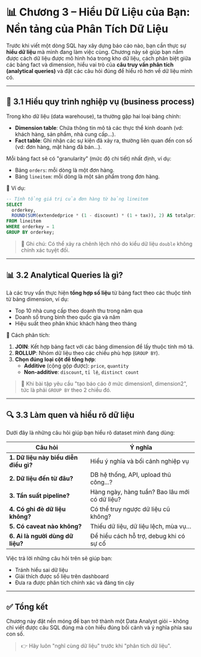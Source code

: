 
# 📊 Chương 3 – Hiểu Dữ Liệu của Bạn: Nền tảng của Phân Tích Dữ Liệu

Trước khi viết một dòng SQL hay xây dựng báo cáo nào, bạn cần thực sự **hiểu dữ liệu** mà mình đang làm việc cùng. Chương này sẽ giúp bạn nắm được cách dữ liệu được mô hình hóa trong kho dữ liệu, cách phân biệt giữa các bảng fact và dimension, hiểu vai trò của **câu truy vấn phân tích (analytical queries)** và đặt các câu hỏi đúng để hiểu rõ hơn về dữ liệu mình có.

---

## 🧱 3.1 Hiểu quy trình nghiệp vụ (business process)

Trong kho dữ liệu (data warehouse), ta thường gặp hai loại bảng chính:

- **Dimension table**: Chứa thông tin mô tả các thực thể kinh doanh (vd: khách hàng, sản phẩm, nhà cung cấp…).
- **Fact table**: Ghi nhận các sự kiện đã xảy ra, thường liên quan đến con số (vd: đơn hàng, mặt hàng đã bán…).

Mỗi bảng fact sẽ có "granularity" (mức độ chi tiết) nhất định, ví dụ:
- Bảng `orders`: mỗi dòng là một đơn hàng.
- Bảng `lineitem`: mỗi dòng là một sản phẩm trong đơn hàng.

🧮 Ví dụ:
```sql
-- Tính tổng giá trị của đơn hàng từ bảng lineitem
SELECT
  orderkey,
  ROUND(SUM(extendedprice * (1 - discount) * (1 + tax)), 2) AS totalprice
FROM lineitem
WHERE orderkey = 1
GROUP BY orderkey;
```

> 📝 Ghi chú: Có thể xảy ra chênh lệch nhỏ do kiểu dữ liệu `double` không chính xác tuyệt đối.

---

## 📊 3.2 Analytical Queries là gì?

Là các truy vấn thực hiện **tổng hợp số liệu** từ bảng fact theo các thuộc tính từ bảng dimension, ví dụ:

- Top 10 nhà cung cấp theo doanh thu trong năm qua
- Doanh số trung bình theo quốc gia và năm
- Hiệu suất theo phân khúc khách hàng theo tháng

🎯 Cách phân tích:

1. **JOIN**: Kết hợp bảng fact với các bảng dimension để lấy thuộc tính mô tả.
2. **ROLLUP**: Nhóm dữ liệu theo các chiều phù hợp (`GROUP BY`).
3. **Chọn đúng loại cột để tổng hợp**:
   - **Additive** (cộng gộp được): `price`, `quantity`
   - **Non-additive**: `discount`, `tỉ lệ`, `distinct count`

> 🧠 Khi bài tập yêu cầu "tạo báo cáo ở mức dimension1, dimension2", tức là phải `GROUP BY` theo 2 chiều đó.

---

## 🔍 3.3 Làm quen và hiểu rõ dữ liệu

Dưới đây là những câu hỏi giúp bạn hiểu rõ dataset mình đang dùng:

| Câu hỏi | Ý nghĩa |
|--------|---------|
| **1. Dữ liệu này biểu diễn điều gì?** | Hiểu ý nghĩa và bối cảnh nghiệp vụ |
| **2. Dữ liệu đến từ đâu?** | DB hệ thống, API, upload thủ công...? |
| **3. Tần suất pipeline?** | Hàng ngày, hàng tuần? Bao lâu mới có dữ liệu? |
| **4. Có ghi đè dữ liệu không?** | Có thể truy ngược dữ liệu cũ không? |
| **5. Có caveat nào không?** | Thiếu dữ liệu, dữ liệu lệch, mùa vụ… |
| **6. Ai là người dùng dữ liệu?** | Để hiểu cách hỗ trợ, debug khi có sự cố |

Việc trả lời những câu hỏi trên sẽ giúp bạn:
- Tránh hiểu sai dữ liệu
- Giải thích được số liệu trên dashboard
- Đưa ra được phân tích chính xác và đáng tin cậy

---

## ✅ Tổng kết

Chương này đặt nền móng để bạn trở thành một Data Analyst giỏi – không chỉ viết được câu SQL đúng mà còn hiểu đúng bối cảnh và ý nghĩa phía sau con số.

> 👉 Hãy luôn "nghĩ cùng dữ liệu" trước khi "phân tích dữ liệu".
